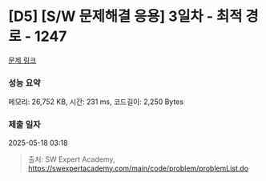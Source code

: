 # [D5] [S/W 문제해결 응용] 3일차 - 최적 경로 - 1247 

[문제 링크](https://swexpertacademy.com/main/code/problem/problemDetail.do?contestProbId=AV15OZ4qAPICFAYD) 

### 성능 요약

메모리: 26,752 KB, 시간: 231 ms, 코드길이: 2,250 Bytes

### 제출 일자

2025-05-18 03:18



> 출처: SW Expert Academy, https://swexpertacademy.com/main/code/problem/problemList.do